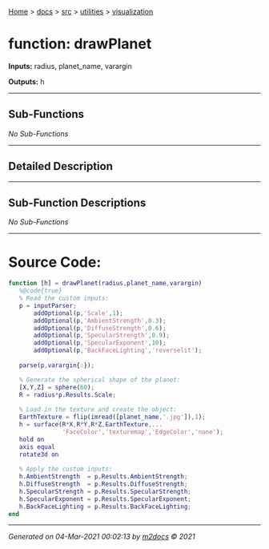 [Home](../../../index.md) > [docs](../../../docs_index.md) > [src](../../src_index.md) > [utilities](../utilities_index.md) > [visualization](visualization_index.md)  


# function: drawPlanet



**Inputs:** radius, planet_name, varargin

**Outputs:** h

 ***

## Sub-Functions

*No Sub-Functions*

 ***

## Detailed Description



 ***

## Sub-Function Descriptions

*No Sub-Functions*

 
 *** 

# Source Code:

 ```matlab 
 function [h] = drawPlanet(radius,planet_name,varargin)
    %@code{true}
    % Read the custom inputs:
    p = inputParser;
        addOptional(p,'Scale',1);
        addOptional(p,'AmbientStrength',0.3);
        addOptional(p,'DiffuseStrength',0.6);
        addOptional(p,'SpecularStrength',0.9);
        addOptional(p,'SpecularExponent',10);
        addOptional(p,'BackFaceLighting','reverselit');
        
    parse(p,varargin{:});

    % Generate the spherical shape of the planet:
    [X,Y,Z] = sphere(60);
    R = radius*p.Results.Scale;
    
    % Load in the texture and create the object:
    EarthTexture = flip(imread([planet_name,'.jpg']),1);
    h = surface(R*X,R*Y,R*Z,EarthTexture,...
                'FaceColor','texturemap','EdgeColor','none');
    hold on
    axis equal
    rotate3d on
    
    % Apply the custom inputs:
    h.AmbientStrength  = p.Results.AmbientStrength;
    h.DiffuseStrength  = p.Results.DiffuseStrength;
    h.SpecularStrength = p.Results.SpecularStrength;
    h.SpecularExponent = p.Results.SpecularExponent;
    h.BackFaceLighting = p.Results.BackFaceLighting;
end 
``` 
 
***

*Generated on 04-Mar-2021 00:02:13 by [m2docs](https://github.com/crgnam-research/m2docs) © 2021*
